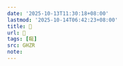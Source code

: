 ```yaml
---
date: '2025-10-13T11:30:18+08:00'
lastmod: '2025-10-14T06:42:23+08:00'
title: 󰥏
url: 󰥏
tags: [䀽]
src: GHZR
note:
---
```

